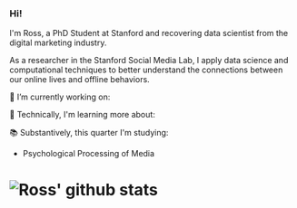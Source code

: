 ### Hi!

I'm Ross, a PhD Student at Stanford and recovering data scientist from the digital marketing industry. 

As a researcher in the Stanford Social Media Lab, I apply data science and computational techniques to better understand the connections between our online lives and offline behaviors. 

🔭 I’m currently working on:

🌱 Technically, I'm learning more about:

📚 Substantively, this quarter I'm studying:
- Psychological Processing of Media

# ![Ross' github stats](https://github-readme-stats.vercel.app/api?username=rossdahlke&count_private=true)

